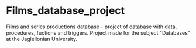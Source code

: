 # Films_database_project
Films and series productions database - project of database with data, procedures, fuctions and triggers. Project made for the subject "Databases" at the Jagiellonian University.
